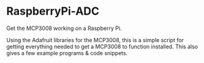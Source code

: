 # RaspberryPi-ADC
Get the MCP3008 working on a Raspberry Pi.

Using the Adafruit libraries for the MCP3008, this is a simple script for getting everything needed to get a MCP3008 to function installed. This also gives a few example programs & code snippets.
